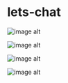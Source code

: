 # lets-chat

![image alt](https://github.com/aayushkhond23/lets-chat/blob/8bcf80b4e439485032ec2072f351e28188d0d211/1.jpg)

![image alt](https://github.com/aayushkhond23/lets-chat/blob/fd5132a7ba80a6a76d995fb70836bd3635384d52/2.jpg)

![image alt](https://github.com/aayushkhond23/lets-chat/blob/3dc3196221d645cd9a54eef8097d89df1d9858e0/3.jpg)

![image alt](https://github.com/aayushkhond23/lets-chat/blob/793291cc2be23981852802df49472673a1205697/4.jpg)
